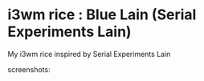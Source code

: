 # i3wm rice : Blue Lain (Serial Experiments Lain)
My i3wm rice inspired by Serial Experiments Lain

screenshots:
